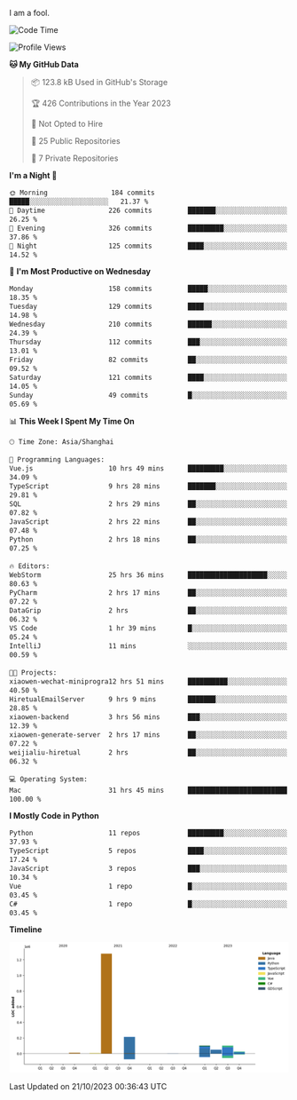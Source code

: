 I am a fool.

<!--START_SECTION:waka-->
![Code Time](http://img.shields.io/badge/Code%20Time-809%20hrs%2039%20mins-blue)

![Profile Views](http://img.shields.io/badge/Profile%20Views-0-blue)

**🐱 My GitHub Data** 

> 📦 123.8 kB Used in GitHub's Storage 
 > 
> 🏆 426 Contributions in the Year 2023
 > 
> 🚫 Not Opted to Hire
 > 
> 📜 25 Public Repositories 
 > 
> 🔑 7 Private Repositories 
 > 
**I'm a Night 🦉** 

```text
🌞 Morning                184 commits         █████░░░░░░░░░░░░░░░░░░░░   21.37 % 
🌆 Daytime                226 commits         ███████░░░░░░░░░░░░░░░░░░   26.25 % 
🌃 Evening                326 commits         █████████░░░░░░░░░░░░░░░░   37.86 % 
🌙 Night                  125 commits         ████░░░░░░░░░░░░░░░░░░░░░   14.52 % 
```
📅 **I'm Most Productive on Wednesday** 

```text
Monday                   158 commits         █████░░░░░░░░░░░░░░░░░░░░   18.35 % 
Tuesday                  129 commits         ████░░░░░░░░░░░░░░░░░░░░░   14.98 % 
Wednesday                210 commits         ██████░░░░░░░░░░░░░░░░░░░   24.39 % 
Thursday                 112 commits         ███░░░░░░░░░░░░░░░░░░░░░░   13.01 % 
Friday                   82 commits          ██░░░░░░░░░░░░░░░░░░░░░░░   09.52 % 
Saturday                 121 commits         ████░░░░░░░░░░░░░░░░░░░░░   14.05 % 
Sunday                   49 commits          █░░░░░░░░░░░░░░░░░░░░░░░░   05.69 % 
```


📊 **This Week I Spent My Time On** 

```text
🕑︎ Time Zone: Asia/Shanghai

💬 Programming Languages: 
Vue.js                   10 hrs 49 mins      █████████░░░░░░░░░░░░░░░░   34.09 % 
TypeScript               9 hrs 28 mins       ███████░░░░░░░░░░░░░░░░░░   29.81 % 
SQL                      2 hrs 29 mins       ██░░░░░░░░░░░░░░░░░░░░░░░   07.82 % 
JavaScript               2 hrs 22 mins       ██░░░░░░░░░░░░░░░░░░░░░░░   07.48 % 
Python                   2 hrs 18 mins       ██░░░░░░░░░░░░░░░░░░░░░░░   07.25 % 

🔥 Editors: 
WebStorm                 25 hrs 36 mins      ████████████████████░░░░░   80.63 % 
PyCharm                  2 hrs 17 mins       ██░░░░░░░░░░░░░░░░░░░░░░░   07.22 % 
DataGrip                 2 hrs               ██░░░░░░░░░░░░░░░░░░░░░░░   06.32 % 
VS Code                  1 hr 39 mins        █░░░░░░░░░░░░░░░░░░░░░░░░   05.24 % 
IntelliJ                 11 mins             ░░░░░░░░░░░░░░░░░░░░░░░░░   00.59 % 

🐱‍💻 Projects: 
xiaowen-wechat-miniprogra12 hrs 51 mins      ██████████░░░░░░░░░░░░░░░   40.50 % 
HiretualEmailServer      9 hrs 9 mins        ███████░░░░░░░░░░░░░░░░░░   28.85 % 
xiaowen-backend          3 hrs 56 mins       ███░░░░░░░░░░░░░░░░░░░░░░   12.39 % 
xiaowen-generate-server  2 hrs 17 mins       ██░░░░░░░░░░░░░░░░░░░░░░░   07.22 % 
weijialiu-hiretual       2 hrs               ██░░░░░░░░░░░░░░░░░░░░░░░   06.32 % 

💻 Operating System: 
Mac                      31 hrs 45 mins      █████████████████████████   100.00 % 
```

**I Mostly Code in Python** 

```text
Python                   11 repos            █████████░░░░░░░░░░░░░░░░   37.93 % 
TypeScript               5 repos             ████░░░░░░░░░░░░░░░░░░░░░   17.24 % 
JavaScript               3 repos             ███░░░░░░░░░░░░░░░░░░░░░░   10.34 % 
Vue                      1 repo              █░░░░░░░░░░░░░░░░░░░░░░░░   03.45 % 
C#                       1 repo              █░░░░░░░░░░░░░░░░░░░░░░░░   03.45 % 
```



**Timeline**

![Lines of Code chart](https://raw.githubusercontent.com/VeejaLiu/VeejaLiu/master/assets/bar_graph.png)


 Last Updated on 21/10/2023 00:36:43 UTC
<!--END_SECTION:waka-->
